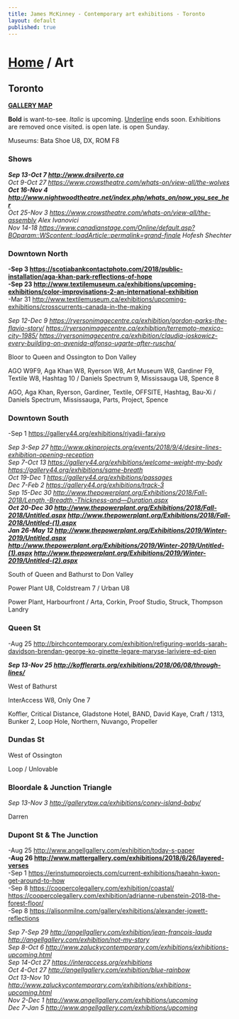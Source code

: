 ```yaml
---
title: James McKinney - Contemporary art exhibitions - Toronto
layout: default
published: true
---
```


# [Home](/) / Art

## Toronto

**[GALLERY MAP](https://www.google.com/maps/d/u/0/edit?mid=1sMiga7vQsqWdqEVQCqHsxjX2jeU)**

<span class="glyphicon glyphicon-info-sign" aria-hidden="true"></span> <strong>Bold</strong> is want-to-see. <em>Italic</em> is upcoming. <u>Underline</u> ends soon. Exhibitions are removed once visited. <span class="glyphicon glyphicon-time" aria-hidden="true"></span> is open late. <span class="glyphicon glyphicon-calendar" aria-hidden="true"></span> is open Sunday.

<span class="glyphicon glyphicon-calendar" aria-hidden="true"></span> <span class="glyphicon glyphicon-time" aria-hidden="true"></span> Museums: Bata Shoe U8, DX, ROM F8

### Shows

_**Sep 13-Oct 7 <http://www.drsilverto.ca>**_  
_Oct 9-Oct 27 <https://www.crowstheatre.com/whats-on/view-all/the-wolves>_  
_**Oct 16-Nov 4 <http://www.nightwoodtheatre.net/index.php/whats_on/now_you_see_her>**_  
_Oct 25-Nov 3 <https://www.crowstheatre.com/whats-on/view-all/the-assembly> Alex Ivanovici_  
_Nov 14-18 <https://www.canadianstage.com/Online/default.asp?BOparam::WScontent::loadArticle::permalink=grand-finale> Hofesh Shechter_  

### Downtown North

**-Sep 3 <https://scotiabankcontactphoto.com/2018/public-installation/aga-khan-park-reflections-of-hope>**  
**-Sep 23 <http://www.textilemuseum.ca/exhibitions/upcoming-exhibitions/color-improvisations-2-an-international-exhibition>**  
-Mar 31 <http://www.textilemuseum.ca/exhibitions/upcoming-exhibitions/crosscurrents-canada-in-the-making>  

_Sep 12-Dec 9 <https://ryersonimagecentre.ca/exhibition/gordon-parks-the-flavio-story/> <https://ryersonimagecentre.ca/exhibition/terremoto-mexico-city-1985/> <https://ryersonimagecentre.ca/exhibition/claudia-joskowicz-every-building-on-avenida-alfonso-ugarte-after-ruscha/>_  

<span class="glyphicon glyphicon-info-sign" aria-hidden="true"></span> Bloor to Queen and Ossington to Don Valley

<span class="glyphicon glyphicon-time" aria-hidden="true"></span> AGO W9F9, Aga Khan W8, Ryerson W8, Art Museum W8, Gardiner F9, Textile W8, Hashtag 10 / Daniels Spectrum 9, Mississauga U8, Spence 8

<span class="glyphicon glyphicon-calendar" aria-hidden="true"></span> AGO, Aga Khan, Ryerson, Gardiner, Textile, OFFSITE, Hashtag, Bau-Xi / Daniels Spectrum, Mississauga, Parts, Project, Spence

### Downtown South

-Sep 1 <https://gallery44.org/exhibitions/riyadii-farxiyo>  

_Sep 3-Sep 27 <http://www.akinprojects.org/events/2018/9/4/desire-lines-exhibition-opening-reception>_  
_Sep 7-Oct 13 <https://gallery44.org/exhibitions/welcome-weight-my-body> <https://gallery44.org/exhibitions/same-breath>_  
_Oct 19-Dec 1 <https://gallery44.org/exhibitions/passages>_  
_Dec 7-Feb 2 <https://gallery44.org/exhibitions/track-3>_  
_Sep 15-Dec 30 <http://www.thepowerplant.org/Exhibitions/2018/Fall-2018/Length,-Breadth,-Thickness-and—Duration.aspx>_  
_**Oct 20-Dec 30 <http://www.thepowerplant.org/Exhibitions/2018/Fall-2018/Untitled.aspx> <http://www.thepowerplant.org/Exhibitions/2018/Fall-2018/Untitled-(1).aspx>**_  
_**Jan 26-May 12 <http://www.thepowerplant.org/Exhibitions/2019/Winter-2019/Untitled.aspx> <http://www.thepowerplant.org/Exhibitions/2019/Winter-2019/Untitled-(1).aspx> <http://www.thepowerplant.org/Exhibitions/2019/Winter-2019/Untitled-(2).aspx>**_  

<span class="glyphicon glyphicon-info-sign" aria-hidden="true"></span> South of Queen and Bathurst to Don Valley

<span class="glyphicon glyphicon-time" aria-hidden="true"></span> Power Plant U8, Coldstream 7 / Urban U8

<span class="glyphicon glyphicon-calendar" aria-hidden="true"></span> Power Plant, Harbourfront / Arta, Corkin, Proof Studio, Struck, Thompson Landry

### Queen St

-Aug 25 <http://birchcontemporary.com/exhibition/refiguring-worlds-sarah-davidson-brendan-george-ko-ginette-legare-maryse-lariviere-ed-pien>  

_**Sep 13-Nov 25 <http://kofflerarts.org/exhibitions/2018/06/08/through-lines/>**_  

<span class="glyphicon glyphicon-info-sign" aria-hidden="true"></span> West of Bathurst

<span class="glyphicon glyphicon-time" aria-hidden="true"></span> InterAccess W8, Only One 7

<span class="glyphicon glyphicon-calendar" aria-hidden="true"></span> Koffler, Critical Distance, Gladstone Hotel, BAND, David Kaye, Craft / 1313, Bunker 2, Loop Hole, Northern, Nuvango, Propeller

### Dundas St

<span class="glyphicon glyphicon-info-sign" aria-hidden="true"></span> West of Ossington

<span class="glyphicon glyphicon-calendar" aria-hidden="true"></span> Loop / Unlovable

### Bloordale & Junction Triangle

_Sep 13-Nov 3 <http://gallerytpw.ca/exhibitions/coney-island-baby/>_  

<span class="glyphicon glyphicon-calendar" aria-hidden="true"></span> Darren

### Dupont St & The Junction

-Aug 25 <http://www.angellgallery.com/exhibition/today-s-paper>  
**-Aug 26 <http://www.mattergallery.com/exhibitions/2018/6/26/layered-verses>**  
-Sep 1 <https://erinstumpprojects.com/current-exhibitions/haeahn-kwon-get-around-to-how>  
-Sep 8 <https://coopercolegallery.com/exhibition/coastal/> <https://coopercolegallery.com/exhibition/adrianne-rubenstein-2018-the-forest-floor/>  
-Sep 8 <https://alisonmilne.com/gallery/exhibitions/alexander-jowett-reflections>  

_Sep 7-Sep 29 <http://angellgallery.com/exhibition/jean-francois-lauda> <http://angellgallery.com/exhibition/not-my-story>_  
_Sep 8-Oct 6 <http://www.zaluckycontemporary.com/exhibitions/exhibitions-upcoming.html>_  
_Sep 14-Oct 27 <https://interaccess.org/exhibitions>_  
_Oct 4-Oct 27 <http://angellgallery.com/exhibition/blue-rainbow>_  
_Oct 13-Nov 10 <http://www.zaluckycontemporary.com/exhibitions/exhibitions-upcoming.html>_  
_Nov 2-Dec 1 <http://www.angellgallery.com/exhibitions/upcoming>_  
_Dec 7-Jan 5 <http://www.angellgallery.com/exhibitions/upcoming>_  

